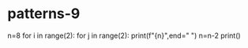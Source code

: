 # patterns-9
n=8
for i in range(2):
  for j in range(2):
     print(f"{n}",end=" ")
     n=n-2
  print()
    
